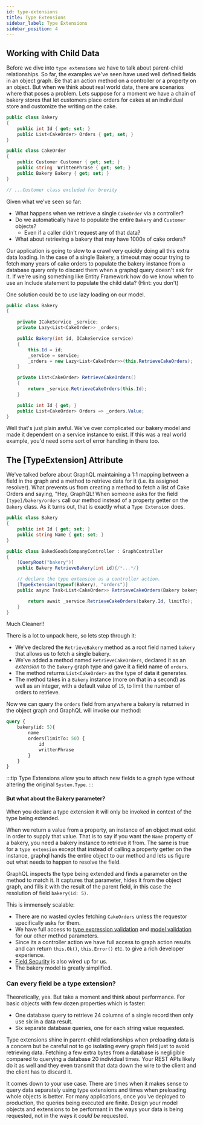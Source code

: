 ```yaml
---
id: type-extensions
title: Type Extensions
sidebar_label: Type Extensions
sidebar_position: 4
---
```


## Working with Child Data

Before we dive into `type extensions` we have to talk about parent-child relationships. So far, the examples we've seen have used well defined fields in an object graph. Be that an action method on a controller or a property on an object. But when we think about real world data, there are scenarios where that poses a problem. Lets suppose for a moment we have a chain of bakery stores that let customers place orders for cakes at an individual store and customize the writing on the cake.

```csharp title="Sample Bakery Model"
public class Bakery
{
    public int Id { get; set; }
    public List<CakeOrder> Orders { get; set; }
}

public class CakeOrder
{
    public Customer Customer { get; set; }
    public string  WrittenPhrase { get; set; }
    public Bakery Bakery { get; set; }
}

// ...Customer class excluded for brevity
```

Given what we've seen so far:

-   What happens when we retrieve a single `CakeOrder` via a controller?
-   Do we automatically have to populate the entire `Bakery` and `Customer` objects?
    -   Even if a caller didn't request any of that data?
-   What about retrieving a bakery that may have 1000s of cake orders?

Our application is going to slow to a crawl very quickly doing all this extra data loading. In the case of a single Bakery, a timeout may occur trying to fetch many years of cake orders to populate the bakery instance from a database query only to discard them when a graphql query doesn't ask for it. If we're using something like Entity Framework how do we know when to use an Include statement to populate the child data? (Hint: you don't)

One solution could be to use lazy loading on our model.

```csharp title="Lazy Loading Child Data"
public class Bakery
{

    private ICakeService _service;
    private Lazy<List<CakeOrder>> _orders;

    public Bakery(int id, ICakeService service)
    {
        this.Id = id;
        _service = service;
        _orders = new Lazy<List<CakeOrder>>(this.RetrieveCakeOrders);
    }

    private List<CakeOrder> RetrieveCakeOrders()
    {
        return _service.RetrieveCakeOrders(this.Id);
    }

    public int Id { get; }
    public List<CakeOrder> Orders => _orders.Value;
}
```

Well that's just plain awful. We've over complicated our bakery model and made it dependent on a service instance to exist. If this was a real world example, you'd need some sort of error handling in there too.

## The [TypeExtension] Attribute

We've talked before about GraphQL maintaining a 1:1 mapping between a field in the graph and a method to retrieve data for it (i.e. its assigned resolver). What prevents us from creating a method to fetch a list of Cake Orders and saying, "Hey, GraphQL! When someone asks for the field `[type]/bakery/orders` call our method instead of a property getter on the `Bakery` class. As it turns out, that is exactly what a `Type Extension` does.

```csharp title="Bakery Type Extension"
public class Bakery
{
    public int Id { get; set; }
    public string Name { get; set; }
}

public class BakedGoodsCompanyController : GraphController
{
    [QueryRoot("bakery")]
    public Bakery RetrieveBakery(int id){/*...*/}

    // declare the type extension as a controller action.
    [TypeExtension(typeof(Bakery), "orders")]
    public async Task<List<CakeOrder>> RetrieveCakeOrders(Bakery bakery, int limitTo = 15){

        return await _service.RetrieveCakeOrders(bakery.Id, limitTo);
    }
}
```

Much Cleaner!!

There is a lot to unpack here, so lets step through it:

-   We've declared the `RetrieveBakery` method as a root field named `bakery` that allows us to fetch a single bakery.
-   We've added a method named `RetrieveCakeOrders`, declared it as an _extension_ to the `Bakery` graph type and gave it a field name of `orders`.
-   The method returns `List<CakeOrder>` as the type of data it generates.
-   The method takes in a `Bakery` instance (more on that in a second) as well as an integer, with a default value of `15`, to limit the number of orders to retrieve.

Now we can query the `orders` field from anywhere a bakery is returned in the object graph and GraphQL will invoke our method:

```graphql title="Sample Query"
query {
    bakery(id: 5){
        name
        orders(limitTo: 50) {
            id
            writtenPhrase
        }
    }
}
```

:::tip 
Type Extensions allow you to attach new fields to a graph type without altering the original `System.Type`.
:::

#### But what about the Bakery parameter?

When you declare a type extension it will only be invoked in context of the type being extended.

When we return a value from a property, an instance of an object must exist in order to supply that value. That is to say if you want the `Name` property of a bakery, you need a bakery instance to retrieve it from.  The same is true for a `type extension` except that instead of calling a property getter on the instance, graphql hands the entire object to our method and lets us figure out what needs to happen to resolve the field.

GraphQL inspects the type being extended and finds a parameter on the method to match it. It captures that parameter, hides it from the object graph, and fills it with the result of the parent field, in this case the resolution of field `bakery(id: 5)`.

This is immensely scalable:

-   There are no wasted cycles fetching `CakeOrders` unless the requestor specifically asks for them.
-   We have full access to [type expression validation](../advanced/type-expressions) and [model validation](./model-state) for our other method parameters.
-   Since its a controller action we have full access to graph action results and can return `this.Ok()`, `this.Error()` etc. to give a rich developer experience.
-   [Field Security](./authorization) is also wired up for us.
-   The bakery model is greatly simplified.

### Can every field be a type extension?

Theoretically, yes. But take a moment and think about performance. For basic objects with few dozen properties which is faster:

-   One database query to retrieve 24 columns of a single record then only use six in a data result.
-   Six separate database queries, one for each string value requested.

Type extensions shine in parent-child relationships when preloading data is a concern but be careful not to go isolating every graph field just to avoid retrieving data. Fetching a few extra bytes from a database is negligible compared to querying a database 20 individual times. Your REST APIs likely do it as well and they even transmit that data down the wire to the client and the client has to discard it.

It comes down to your use case. There are times when it makes sense to query data separately using type extensions and times when preloading whole objects is better. For many applications, once you've deployed to production, the queries being executed are finite. Design your model objects and extensions to be performant in the ways your data is being requested, not in the ways it _could be_ requested.
